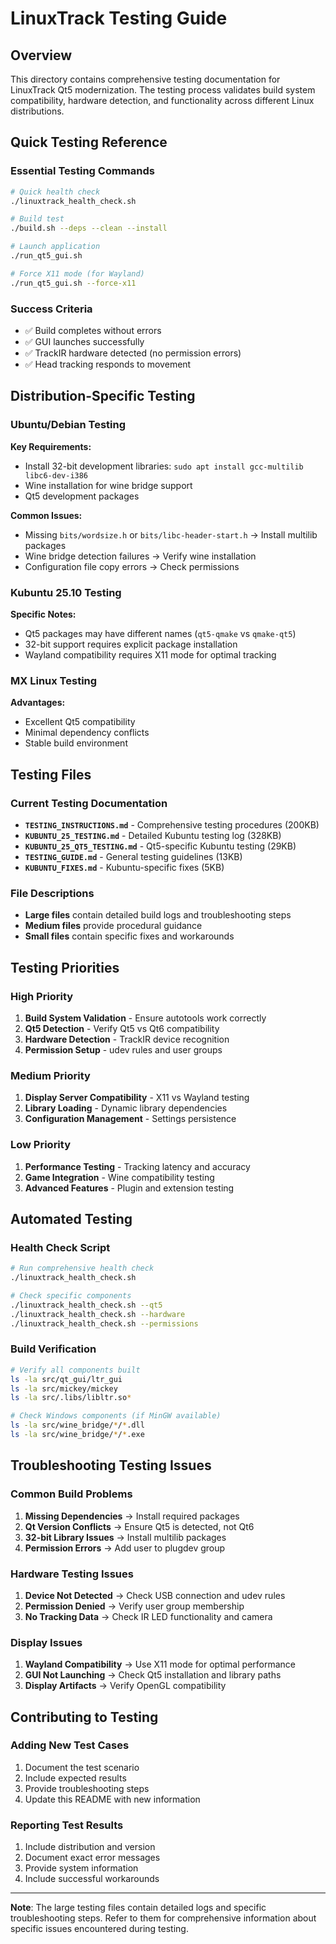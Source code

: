 # LinuxTrack Testing Guide

## Overview

This directory contains comprehensive testing documentation for LinuxTrack Qt5 modernization. The testing process validates build system compatibility, hardware detection, and functionality across different Linux distributions.

## Quick Testing Reference

### Essential Testing Commands
```bash
# Quick health check
./linuxtrack_health_check.sh

# Build test
./build.sh --deps --clean --install

# Launch application
./run_qt5_gui.sh

# Force X11 mode (for Wayland)
./run_qt5_gui.sh --force-x11
```

### Success Criteria
- ✅ Build completes without errors
- ✅ GUI launches successfully
- ✅ TrackIR hardware detected (no permission errors)
- ✅ Head tracking responds to movement

## Distribution-Specific Testing

### Ubuntu/Debian Testing
**Key Requirements:**
- Install 32-bit development libraries: `sudo apt install gcc-multilib libc6-dev-i386`
- Wine installation for wine bridge support
- Qt5 development packages

**Common Issues:**
- Missing `bits/wordsize.h` or `bits/libc-header-start.h` → Install multilib packages
- Wine bridge detection failures → Verify wine installation
- Configuration file copy errors → Check permissions

### Kubuntu 25.10 Testing
**Specific Notes:**
- Qt5 packages may have different names (`qt5-qmake` vs `qmake-qt5`)
- 32-bit support requires explicit package installation
- Wayland compatibility requires X11 mode for optimal tracking

### MX Linux Testing
**Advantages:**
- Excellent Qt5 compatibility
- Minimal dependency conflicts
- Stable build environment

## Testing Files

### Current Testing Documentation
- **`TESTING_INSTRUCTIONS.md`** - Comprehensive testing procedures (200KB)
- **`KUBUNTU_25_TESTING.md`** - Detailed Kubuntu testing log (328KB)
- **`KUBUNTU_25_QT5_TESTING.md`** - Qt5-specific Kubuntu testing (29KB)
- **`TESTING_GUIDE.md`** - General testing guidelines (13KB)
- **`KUBUNTU_FIXES.md`** - Kubuntu-specific fixes (5KB)

### File Descriptions
- **Large files** contain detailed build logs and troubleshooting steps
- **Medium files** provide procedural guidance
- **Small files** contain specific fixes and workarounds

## Testing Priorities

### High Priority
1. **Build System Validation** - Ensure autotools work correctly
2. **Qt5 Detection** - Verify Qt5 vs Qt6 compatibility
3. **Hardware Detection** - TrackIR device recognition
4. **Permission Setup** - udev rules and user groups

### Medium Priority
1. **Display Server Compatibility** - X11 vs Wayland testing
2. **Library Loading** - Dynamic library dependencies
3. **Configuration Management** - Settings persistence

### Low Priority
1. **Performance Testing** - Tracking latency and accuracy
2. **Game Integration** - Wine compatibility testing
3. **Advanced Features** - Plugin and extension testing

## Automated Testing

### Health Check Script
```bash
# Run comprehensive health check
./linuxtrack_health_check.sh

# Check specific components
./linuxtrack_health_check.sh --qt5
./linuxtrack_health_check.sh --hardware
./linuxtrack_health_check.sh --permissions
```

### Build Verification
```bash
# Verify all components built
ls -la src/qt_gui/ltr_gui
ls -la src/mickey/mickey
ls -la src/.libs/libltr.so*

# Check Windows components (if MinGW available)
ls -la src/wine_bridge/*/*.dll
ls -la src/wine_bridge/*/*.exe
```

## Troubleshooting Testing Issues

### Common Build Problems
1. **Missing Dependencies** → Install required packages
2. **Qt Version Conflicts** → Ensure Qt5 is detected, not Qt6
3. **32-bit Library Issues** → Install multilib packages
4. **Permission Errors** → Add user to plugdev group

### Hardware Testing Issues
1. **Device Not Detected** → Check USB connection and udev rules
2. **Permission Denied** → Verify user group membership
3. **No Tracking Data** → Check IR LED functionality and camera

### Display Issues
1. **Wayland Compatibility** → Use X11 mode for optimal performance
2. **GUI Not Launching** → Check Qt5 installation and library paths
3. **Display Artifacts** → Verify OpenGL compatibility

## Contributing to Testing

### Adding New Test Cases
1. Document the test scenario
2. Include expected results
3. Provide troubleshooting steps
4. Update this README with new information

### Reporting Test Results
1. Include distribution and version
2. Document exact error messages
3. Provide system information
4. Include successful workarounds

---

**Note**: The large testing files contain detailed logs and specific troubleshooting steps. Refer to them for comprehensive information about specific issues encountered during testing. 